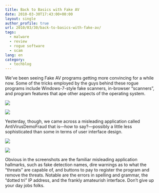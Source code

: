 ```yaml
---
title: Back to Basics with Fake AV
date: 2010-03-30T17:43:00+00:00
layout: single
author_profile: true
url: 2010/03/30/back-to-basics-with-fake-av/
tags:
  - malware
  - review
  - rogue software
  - scam
lang: en
category: 
  - techblog
---
```

We’ve been seeing Fake AV programs getting more convincing for a while now. Some of the tricks employed by the guys behind these rogue programs include Windows-7-style fake scanners, in-browser “scanners”, and program features that ape other aspects of the operating system.

[![](http://2.bp.blogspot.com/_vaUVXcmC3OI/S7Iwt5Q_LuI/AAAAAAAABaQ/dnVaYwjAdNI/s400/image1_1.jpeg)](http://2.bp.blogspot.com/_vaUVXcmC3OI/S7Iwt5Q_LuI/AAAAAAAABaQ/dnVaYwjAdNI/s1600-h/image1_1.jpeg)

[![](http://3.bp.blogspot.com/_vaUVXcmC3OI/S7IwvvuzZlI/AAAAAAAABaU/_bkIc7hnTCw/s400/image2_1.jpeg)](http://3.bp.blogspot.com/_vaUVXcmC3OI/S7IwvvuzZlI/AAAAAAAABaU/_bkIc7hnTCw/s1600-h/image2_1.jpeg)

Yesterday, though, we came across a misleading application called AntiVirusDemoFraud that is—how to say?—possibly a little less sophisticated than some in terms of user interface design.

[![](http://2.bp.blogspot.com/_vaUVXcmC3OI/S7Iw_KuWdbI/AAAAAAAABaY/EsBJhl4IGn0/s400/image3_0.jpeg)](http://2.bp.blogspot.com/_vaUVXcmC3OI/S7Iw_KuWdbI/AAAAAAAABaY/EsBJhl4IGn0/s1600-h/image3_0.jpeg)

[![](http://4.bp.blogspot.com/_vaUVXcmC3OI/S7IxAnDU0tI/AAAAAAAABac/s0j_OuG_9iM/s400/image4.jpeg)](http://4.bp.blogspot.com/_vaUVXcmC3OI/S7IxAnDU0tI/AAAAAAAABac/s0j_OuG_9iM/s1600-h/image4.jpeg)

Obvious in the screenshots are the familiar misleading application hallmarks, such as fake detection names, dire warnings as to what the “threats” are capable of, and buttons to pay to register the program and remove the threats. Notable are the errors in spelling and grammar, the “dotted tri” IP address, and the frankly amateurish interface. Don’t give up your day jobs folks.
